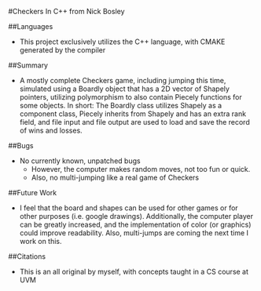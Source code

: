 #Checkers In C++
from Nick Bosley

##Languages
- This project exclusively utilizes the C++ language, with CMAKE generated by the compiler

##Summary
- A mostly complete Checkers game, including jumping this time, simulated using a Boardly object that has a 
2D vector of Shapely pointers, utilizing polymorphism to also contain Piecely functions for some objects.
In short: The Boardly class utilizes Shapely as a component class, Piecely inherits from Shapely and has an extra rank field,
and file input and file output are used to load and save the record of wins and losses.

##Bugs
- No currently known, unpatched bugs
  - However, the computer makes random moves, not too fun or quick.
  - Also, no multi-jumping like a real game of Checkers

##Future Work
- I feel that the board and shapes can be used for other games or for other purposes (i.e. google drawings).
Additionally, the computer player can be greatly increased, and the implementation of color (or graphics) could 
improve readability. Also, multi-jumps are coming the next time I work on this.

##Citations
- This is an all original by myself, with concepts taught in a CS course at UVM

